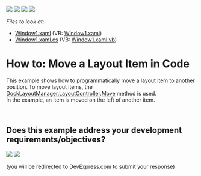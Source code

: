 <!-- default badges list -->
![](https://img.shields.io/endpoint?url=https://codecentral.devexpress.com/api/v1/VersionRange/128643705/10.1.4%2B)
[![](https://img.shields.io/badge/Open_in_DevExpress_Support_Center-FF7200?style=flat-square&logo=DevExpress&logoColor=white)](https://supportcenter.devexpress.com/ticket/details/E1895)
[![](https://img.shields.io/badge/📖_How_to_use_DevExpress_Examples-e9f6fc?style=flat-square)](https://docs.devexpress.com/GeneralInformation/403183)
[![](https://img.shields.io/badge/💬_Leave_Feedback-feecdd?style=flat-square)](#does-this-example-address-your-development-requirementsobjectives)
<!-- default badges end -->
<!-- default file list -->
*Files to look at*:

* [Window1.xaml](./CS/DockLayoutManager_MoveItem/Window1.xaml) (VB: [Window1.xaml](./VB/DockLayoutManager_MoveItem/Window1.xaml))
* [Window1.xaml.cs](./CS/DockLayoutManager_MoveItem/Window1.xaml.cs) (VB: [Window1.xaml.vb](./VB/DockLayoutManager_MoveItem/Window1.xaml.vb))
<!-- default file list end -->
# How to: Move a Layout Item in Code


<p>This example shows how to programmatically move a layout item to another position. To move layout items, the <a href="https://documentation.devexpress.com/#WPF/DevExpressXpfDockingDockLayoutManager_LayoutControllertopic">DockLayoutManager.LayoutController</a>.<a href="https://documentation.devexpress.com/#WPF/DevExpressXpfDockingLayoutController_Movetopic">Move</a> method is used.<br> In the example, an item is moved on the left of another item.</p>

<br/>


<!-- feedback -->
## Does this example address your development requirements/objectives?

[<img src="https://www.devexpress.com/support/examples/i/yes-button.svg"/>](https://www.devexpress.com/support/examples/survey.xml?utm_source=github&utm_campaign=wpf-docklayoutmanager-move-a-layout-item-in-code&~~~was_helpful=yes) [<img src="https://www.devexpress.com/support/examples/i/no-button.svg"/>](https://www.devexpress.com/support/examples/survey.xml?utm_source=github&utm_campaign=wpf-docklayoutmanager-move-a-layout-item-in-code&~~~was_helpful=no)

(you will be redirected to DevExpress.com to submit your response)
<!-- feedback end -->
